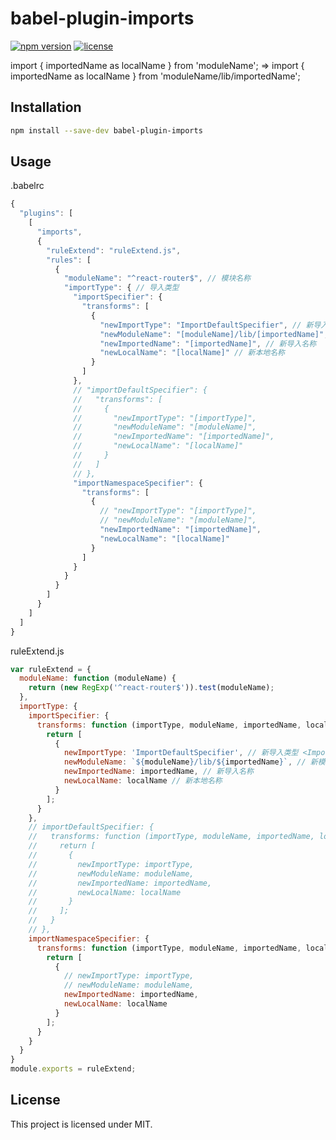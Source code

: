# babel-plugin-imports

[![npm version](https://badge.fury.io/js/babel-plugin-imports.svg)](http://badge.fury.io/js/babel-plugin-imports) [![license](https://img.shields.io/github/license/mashape/apistatus.svg?maxAge=2592000)]()

import { importedName as localName } from 'moduleName'; => import { importedName as localName } from 'moduleName/lib/importedName';  

## Installation

``` bash
npm install --save-dev babel-plugin-imports
```

## Usage

.babelrc  

```javascript
{
  "plugins": [
    [
      "imports",
      {
        "ruleExtend": "ruleExtend.js",
        "rules": [
          {
            "moduleName": "^react-router$", // 模块名称
            "importType": { // 导入类型
              "importSpecifier": {
                "transforms": [
                  {
                    "newImportType": "ImportDefaultSpecifier", // 新导入类型 <ImportSpecifier|ImportDefaultSpecifier|ImportNamespaceSpecifier>
                    "newModuleName": "[moduleName]/lib/[importedName]", // 新模块名称
                    "newImportedName": "[importedName]", // 新导入名称
                    "newLocalName": "[localName]" // 新本地名称
                  }
                ]
              },
              // "importDefaultSpecifier": {
              //   "transforms": [
              //     {
              //       "newImportType": "[importType]",
              //       "newModuleName": "[moduleName]",
              //       "newImportedName": "[importedName]",
              //       "newLocalName": "[localName]"
              //     }
              //   ]
              // },
              "importNamespaceSpecifier": {
                "transforms": [
                  {
                    // "newImportType": "[importType]",
                    // "newModuleName": "[moduleName]",
                    "newImportedName": "[importedName]",
                    "newLocalName": "[localName]"
                  }
                ]
              }
            }
          }
        ]
      }
    ]
  ]
}
```

ruleExtend.js  

```javascript
var ruleExtend = {
  moduleName: function (moduleName) {
    return (new RegExp('^react-router$')).test(moduleName);
  },
  importType: {
    importSpecifier: {
      transforms: function (importType, moduleName, importedName, localName) {
        return [
          {
            newImportType: 'ImportDefaultSpecifier', // 新导入类型 <ImportSpecifier|ImportDefaultSpecifier|ImportNamespaceSpecifier>
            newModuleName: `${moduleName}/lib/${importedName}`, // 新模块名称
            newImportedName: importedName, // 新导入名称
            newLocalName: localName // 新本地名称
          }
        ];
      }
    },
    // importDefaultSpecifier: {
    //   transforms: function (importType, moduleName, importedName, localName) {
    //     return [
    //       {
    //         newImportType: importType,
    //         newModuleName: moduleName,
    //         newImportedName: importedName,
    //         newLocalName: localName 
    //       }
    //     ];
    //   }
    // },
    importNamespaceSpecifier: {
      transforms: function (importType, moduleName, importedName, localName) {
        return [
          {
            // newImportType: importType,
            // newModuleName: moduleName,
            newImportedName: importedName,
            newLocalName: localName 
          }
        ];
      }
    }
  }
}
module.exports = ruleExtend;
```

## License

This project is licensed under MIT.